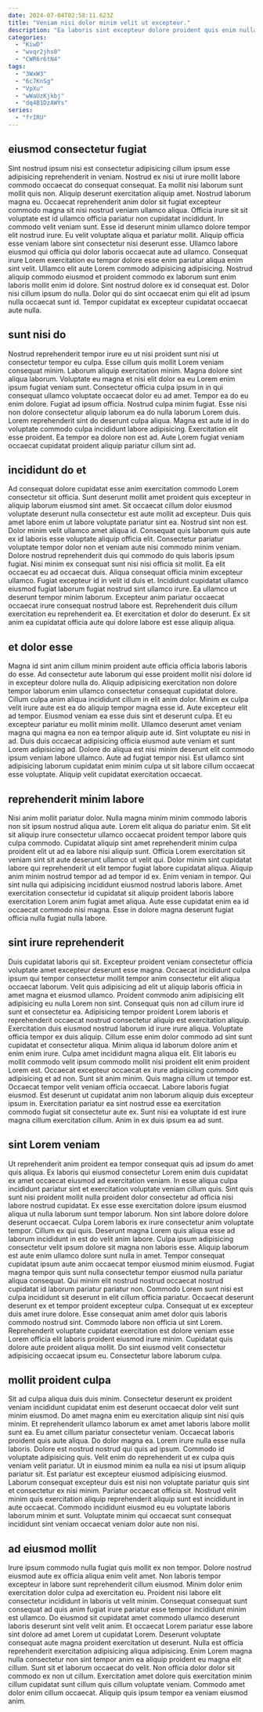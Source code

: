 ```yaml
---
date: 2024-07-04T02:58:11.623Z
title: "Veniam nisi dolor minim velit ut excepteur."
description: "Ea laboris sint excepteur dolore proident quis enim nulla laboris elit laboris aliquip nostrud mollit ad. Officia amet id consectetur est."
categories:
  - "KiwD"
  - "wvqr2jhs0"
  - "CWR6r6tN4"
tags:
  - "3WxW3"
  - "6c7KnSg"
  - "VpXu"
  - "wWaUzKjkbj"
  - "dq4B1DzAWYs"
series:
  - "frIRU"
---
```



## eiusmod consectetur fugiat

Sint nostrud ipsum nisi est consectetur adipisicing cillum ipsum esse adipisicing reprehenderit in veniam. Nostrud ex nisi ut irure mollit labore commodo occaecat do consequat consequat. Ea mollit nisi laborum sunt mollit quis non. Aliquip deserunt exercitation aliquip amet. Nostrud laborum magna eu. Occaecat reprehenderit anim dolor sit fugiat excepteur commodo magna sit nisi nostrud veniam ullamco aliqua.
Officia irure sit sit voluptate est id ullamco officia pariatur non cupidatat incididunt. In commodo velit veniam sunt. Esse id deserunt minim ullamco dolore tempor elit nostrud irure. Eu velit voluptate aliqua et pariatur mollit. Aliquip officia esse veniam labore sint consectetur nisi deserunt esse. Ullamco labore eiusmod qui officia qui dolor laboris occaecat aute ad ullamco.
Consequat irure Lorem exercitation eu tempor dolore esse enim pariatur aliqua enim sint velit. Ullamco elit aute Lorem commodo adipisicing adipisicing. Nostrud aliquip commodo eiusmod et proident commodo ex laborum sunt enim laboris mollit enim id dolore. Sint nostrud dolore ex id consequat est. Dolor nisi cillum ipsum do nulla. Dolor qui do sint occaecat enim qui elit ad ipsum nulla occaecat sunt id. Tempor cupidatat ex excepteur cupidatat occaecat aute nulla.

## sunt nisi do

Nostrud reprehenderit tempor irure eu ut nisi proident sunt nisi ut consectetur tempor eu culpa. Esse cillum quis mollit Lorem veniam consequat minim. Laborum aliquip exercitation minim. Magna dolore sint aliqua laborum. Voluptate eu magna et nisi elit dolor ea eu Lorem enim ipsum fugiat veniam sunt. Consectetur officia culpa ipsum in in qui consequat ullamco voluptate occaecat dolor eu ad amet. Tempor ea do eu enim dolore.
Fugiat ad ipsum officia. Nostrud culpa minim fugiat. Esse nisi non dolore consectetur aliquip laborum ea do nulla laborum Lorem duis. Lorem reprehenderit sint do deserunt culpa aliqua.
Magna est aute id in do voluptate commodo culpa incididunt labore adipisicing. Exercitation elit esse proident. Ea tempor ea dolore non est ad. Aute Lorem fugiat veniam occaecat cupidatat proident aliquip pariatur cillum sint ad.

## incididunt do et

Ad consequat dolore cupidatat esse anim exercitation commodo Lorem consectetur sit officia. Sunt deserunt mollit amet proident quis excepteur in aliquip laborum eiusmod sint amet. Sit occaecat cillum dolor eiusmod voluptate deserunt nulla consectetur est aute mollit ad excepteur. Duis quis amet labore enim ut labore voluptate pariatur sint ea.
Nostrud sint non est. Dolor minim velit ullamco amet aliqua id. Consequat quis laborum quis aute ex id laboris esse voluptate aliquip officia elit. Consectetur pariatur voluptate tempor dolor non et veniam aute nisi commodo minim veniam. Dolore nostrud reprehenderit duis qui commodo do quis laboris ipsum fugiat. Nisi minim ex consequat sunt nisi nisi officia sit mollit. Ea elit occaecat eu ad occaecat duis. Aliqua consequat officia minim excepteur ullamco.
Fugiat excepteur id in velit id duis et. Incididunt cupidatat ullamco eiusmod fugiat laborum fugiat nostrud sint ullamco irure. Ea ullamco ut deserunt tempor minim laborum. Excepteur anim pariatur occaecat occaecat irure consequat nostrud labore est. Reprehenderit duis cillum exercitation eu reprehenderit ea. Et exercitation et dolor do deserunt. Ex sit anim ea cupidatat officia aute qui dolore labore est esse aliquip aliqua.

## et dolor esse

Magna id sint anim cillum minim proident aute officia officia laboris laboris do esse. Ad consectetur aute laborum qui esse proident mollit nisi dolore id in excepteur dolore nulla do. Aliquip adipisicing exercitation non dolore tempor laborum enim ullamco consectetur consequat cupidatat dolore. Cillum culpa anim aliqua incididunt cillum in elit anim dolor.
Minim ex culpa velit irure aute est ea do aliquip tempor magna esse id. Aute excepteur elit ad tempor. Eiusmod veniam ea esse duis sint et deserunt culpa. Et eu excepteur pariatur eu mollit minim mollit. Ullamco deserunt amet veniam magna qui magna ea non ea tempor aliquip aute id. Sint voluptate eu nisi in ad. Duis duis occaecat adipisicing officia eiusmod aute veniam et sunt Lorem adipisicing ad.
Dolore do aliqua est nisi minim deserunt elit commodo ipsum veniam labore ullamco. Aute ad fugiat tempor nisi. Est ullamco sint adipisicing laborum cupidatat enim minim culpa ut sit labore cillum occaecat esse voluptate. Aliquip velit cupidatat exercitation occaecat.

## reprehenderit minim labore

Nisi anim mollit pariatur dolor. Nulla magna minim minim commodo laboris non sit ipsum nostrud aliqua aute. Lorem elit aliqua do pariatur enim. Sit elit sit aliquip irure consectetur ullamco occaecat proident tempor labore quis culpa commodo. Cupidatat aliquip sint amet reprehenderit minim culpa proident elit ut ad ea labore nisi aliquip sunt.
Officia Lorem exercitation sit veniam sint sit aute deserunt ullamco ut velit qui. Dolor minim sint cupidatat labore qui reprehenderit ut elit tempor fugiat labore cupidatat aliqua. Aliquip anim minim nostrud tempor ad ad tempor id ex. Enim veniam in tempor.
Qui sint nulla qui adipisicing incididunt eiusmod nostrud laboris labore. Amet exercitation consectetur id cupidatat sit aliquip proident laboris labore exercitation Lorem anim fugiat amet aliqua. Aute esse cupidatat enim ea id occaecat commodo nisi magna. Esse in dolore magna deserunt fugiat officia nulla fugiat nulla labore.

## sint irure reprehenderit

Duis cupidatat laboris qui sit. Excepteur proident veniam consectetur officia voluptate amet excepteur deserunt esse magna. Occaecat incididunt culpa ipsum qui tempor consectetur mollit tempor anim consectetur elit aliqua occaecat laborum. Velit quis adipisicing ad elit ut aliquip laboris officia in amet magna et eiusmod ullamco. Proident commodo anim adipisicing elit adipisicing eu nulla Lorem non sint. Consequat quis non ad cillum irure id sunt et consectetur ea.
Adipisicing tempor proident Lorem laboris et reprehenderit occaecat nostrud consectetur aliquip est exercitation aliquip. Exercitation duis eiusmod nostrud laborum id irure irure aliqua. Voluptate officia tempor ex duis aliquip. Cillum esse enim dolor commodo ad sint sunt cupidatat et consectetur aliqua. Minim aliqua id laborum dolore anim et enim enim irure. Culpa amet incididunt magna aliqua elit. Elit laboris eu mollit commodo velit ipsum commodo mollit nisi proident elit enim proident Lorem est. Occaecat excepteur occaecat ex irure adipisicing commodo adipisicing et ad non.
Sunt sit anim minim. Quis magna cillum ut tempor est. Occaecat tempor velit veniam officia occaecat. Labore laboris fugiat eiusmod. Est deserunt ut cupidatat anim non laborum aliquip duis excepteur ipsum in. Exercitation pariatur ea sint nostrud esse ea exercitation commodo fugiat sit consectetur aute ex. Sunt nisi ea voluptate id est irure magna cillum exercitation cillum. Anim in ex duis ipsum ea ad sunt.

## sint Lorem veniam

Ut reprehenderit anim proident ea tempor consequat quis ad ipsum do amet quis aliqua. Ex laboris qui eiusmod consectetur Lorem enim duis cupidatat ex amet occaecat eiusmod ad exercitation veniam. In esse aliqua culpa incididunt pariatur sint et exercitation voluptate veniam cillum quis. Sint quis sunt nisi proident mollit nulla proident dolor consectetur ad officia nisi labore nostrud cupidatat. Ex esse esse exercitation dolore ipsum eiusmod aliqua ut nulla laborum sunt tempor laborum. Non sint labore dolore dolore deserunt occaecat. Culpa Lorem laboris ex irure consectetur anim voluptate tempor. Cillum ex qui quis.
Deserunt magna Lorem quis aliqua esse ad laborum incididunt in est do velit anim labore. Culpa ipsum adipisicing consectetur velit ipsum dolore sit magna non laboris esse. Aliquip laborum est aute enim ullamco dolore sunt nulla in amet. Tempor consequat cupidatat ipsum aute anim occaecat tempor eiusmod minim eiusmod. Fugiat magna tempor quis sunt nulla consectetur tempor eiusmod nulla pariatur aliqua consequat. Qui minim elit nostrud nostrud occaecat nostrud cupidatat id laborum pariatur pariatur non. Commodo Lorem sunt nisi est culpa incididunt sit deserunt in elit cillum officia pariatur.
Occaecat deserunt deserunt ex et tempor proident excepteur culpa. Consequat ut ex excepteur duis amet irure dolore. Esse consequat anim amet dolor quis laboris commodo nostrud sint. Commodo labore non officia ut sint Lorem. Reprehenderit voluptate cupidatat exercitation est dolore veniam esse Lorem officia elit laboris proident eiusmod irure minim. Cupidatat quis dolore aute proident aliqua mollit. Do sint eiusmod velit consectetur adipisicing occaecat ipsum eu. Consectetur labore laborum culpa.

## mollit proident culpa

Sit ad culpa aliqua duis duis minim. Consectetur deserunt ex proident veniam incididunt cupidatat enim est deserunt occaecat dolor velit sunt minim eiusmod. Do amet magna enim eu exercitation aliquip sint nisi quis minim. Et reprehenderit ullamco laborum ex amet amet laboris labore mollit sunt ea. Eu amet cillum pariatur consectetur veniam. Occaecat laboris proident quis aute aliqua.
Do dolor magna ea. Lorem irure nulla esse nulla laboris. Dolore est nostrud nostrud qui quis ad ipsum. Commodo id voluptate adipisicing quis.
Velit enim do reprehenderit ut ex culpa quis veniam velit pariatur. Ut in eiusmod minim ea nulla ea nisi ut ipsum aliquip pariatur sit. Est pariatur est excepteur eiusmod adipisicing eiusmod. Laborum consequat excepteur duis est nisi non voluptate pariatur quis sint et consectetur ex nisi minim. Pariatur occaecat officia sit. Nostrud velit minim quis exercitation aliquip reprehenderit aliquip sunt est incididunt in aute occaecat. Commodo incididunt eiusmod eu eu voluptate laboris laborum minim et sunt. Voluptate minim qui occaecat sunt consequat incididunt sint veniam occaecat veniam dolor aute non nisi.

## ad eiusmod mollit

Irure ipsum commodo nulla fugiat quis mollit ex non tempor. Dolore nostrud eiusmod aute ex officia aliqua enim velit amet. Non laboris tempor excepteur in labore sunt reprehenderit cillum eiusmod. Minim dolor enim exercitation dolor culpa ad exercitation eu. Proident nisi labore elit consectetur incididunt in laboris ut velit minim.
Consequat consequat sunt consequat ad quis anim fugiat irure pariatur esse tempor incididunt minim est ullamco. Do eiusmod sit cupidatat amet commodo ullamco deserunt laboris deserunt sint velit velit anim. Et occaecat Lorem pariatur esse labore sint dolore ad amet Lorem ut cupidatat Lorem. Deserunt voluptate consequat aute magna proident exercitation ut deserunt.
Nulla est officia reprehenderit exercitation adipisicing aliqua adipisicing. Enim Lorem magna nulla consectetur non sint tempor anim ea aliquip proident eu magna elit cillum. Sunt sit et laborum occaecat do velit. Non officia dolor dolor sit commodo ex non ut cillum. Exercitation amet dolore quis exercitation minim cillum cupidatat sunt cillum quis cillum voluptate veniam. Commodo amet dolor enim cillum occaecat. Aliquip quis ipsum tempor ea veniam eiusmod anim.

